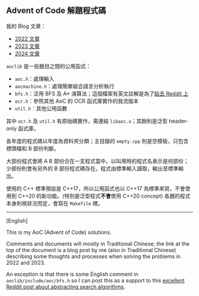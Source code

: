 ## Advent of Code 解題程式碼

我的 Blog 文章：

* [2022 文章](https://blog.cruciferslab.net/?p=1153)
* [2023 文章](https://blog.cruciferslab.net/?p=1587)
* [2024 文章](https://blog.cruciferslab.net/?p=1831)

`aoclib` 是一些題目之間的公用函式：

* `aoc.h`：處理輸入
* `aocmachine.h`：處理簡單組合語言分析執行
* `bfs.h`：泛用 BFS 及 A* 演算法；這個檔案有英文註解是為了[貼去 Reddit 上](https://redd.it/zu7kq8)
* `ocr.h`：參照其他 AoC 的 OCR 函式庫實作的我流版本
* `util.h`：其他公用函數

其中 `ocr.h` 及 `util.h` 有原始碼實作，需連結 `libaoc.a`；其餘則是泛型 header-only 函式庫。

各年度的程式碼以年度為資料夾分類；主目錄的 `empty.cpp` 則是空模板，只包含標頭檔和 B 部份判斷。

大部份程式會將 A B 部份合在一支程式當中，以叫用時的程式名表示是何部份；少部份則會有另外的 B 部份程式碼存在。程式由標準輸入讀取，輸出至標準輸出。

使用的 C++ 標準預設是 C++17，所以公用函式也以 C++17 為標準來寫，不會使用到 C++20 的新功能。(特別是泛型程式**不會**使用 C++20 concept) 各題的程式本身則視狀況而定，會寫在 `Makefile` 裡。

----

[English]

This is my AoC (Advent of Code) solutions.

Comments and documents will mostly in Traditional Chinese; the link at the top
of the document is a blog post by me (also in Traditional Chinese) describing
some thoughts and processes when solving the problems in 2022 and 2023. 

An exception is that there is some English comment in `aoclib/include/aoc/bfs.h`
so I can post this as a support to this
[excellent Reddit post about abstracting search algorithms](https://redd.it/zu7kq8).
